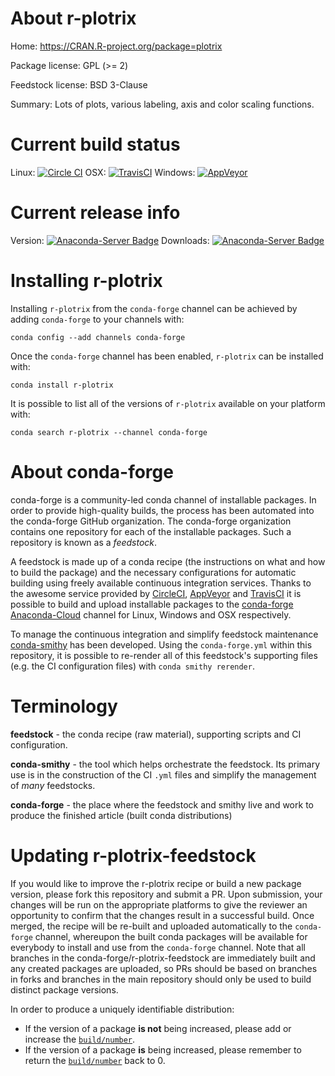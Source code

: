 About r-plotrix
===============

Home: https://CRAN.R-project.org/package=plotrix

Package license: GPL (>= 2)

Feedstock license: BSD 3-Clause

Summary: Lots of plots, various labeling, axis and color scaling functions.



Current build status
====================

Linux: [![Circle CI](https://circleci.com/gh/conda-forge/r-plotrix-feedstock.svg?style=shield)](https://circleci.com/gh/conda-forge/r-plotrix-feedstock)
OSX: [![TravisCI](https://travis-ci.org/conda-forge/r-plotrix-feedstock.svg?branch=master)](https://travis-ci.org/conda-forge/r-plotrix-feedstock)
Windows: [![AppVeyor](https://ci.appveyor.com/api/projects/status/github/conda-forge/r-plotrix-feedstock?svg=True)](https://ci.appveyor.com/project/conda-forge/r-plotrix-feedstock/branch/master)

Current release info
====================
Version: [![Anaconda-Server Badge](https://anaconda.org/conda-forge/r-plotrix/badges/version.svg)](https://anaconda.org/conda-forge/r-plotrix)
Downloads: [![Anaconda-Server Badge](https://anaconda.org/conda-forge/r-plotrix/badges/downloads.svg)](https://anaconda.org/conda-forge/r-plotrix)

Installing r-plotrix
====================

Installing `r-plotrix` from the `conda-forge` channel can be achieved by adding `conda-forge` to your channels with:

```
conda config --add channels conda-forge
```

Once the `conda-forge` channel has been enabled, `r-plotrix` can be installed with:

```
conda install r-plotrix
```

It is possible to list all of the versions of `r-plotrix` available on your platform with:

```
conda search r-plotrix --channel conda-forge
```


About conda-forge
=================

conda-forge is a community-led conda channel of installable packages.
In order to provide high-quality builds, the process has been automated into the
conda-forge GitHub organization. The conda-forge organization contains one repository
for each of the installable packages. Such a repository is known as a *feedstock*.

A feedstock is made up of a conda recipe (the instructions on what and how to build
the package) and the necessary configurations for automatic building using freely
available continuous integration services. Thanks to the awesome service provided by
[CircleCI](https://circleci.com/), [AppVeyor](http://www.appveyor.com/)
and [TravisCI](https://travis-ci.org/) it is possible to build and upload installable
packages to the [conda-forge](https://anaconda.org/conda-forge)
[Anaconda-Cloud](http://docs.anaconda.org/) channel for Linux, Windows and OSX respectively.

To manage the continuous integration and simplify feedstock maintenance
[conda-smithy](http://github.com/conda-forge/conda-smithy) has been developed.
Using the ``conda-forge.yml`` within this repository, it is possible to re-render all of
this feedstock's supporting files (e.g. the CI configuration files) with ``conda smithy rerender``.


Terminology
===========

**feedstock** - the conda recipe (raw material), supporting scripts and CI configuration.

**conda-smithy** - the tool which helps orchestrate the feedstock.
                   Its primary use is in the construction of the CI ``.yml`` files
                   and simplify the management of *many* feedstocks.

**conda-forge** - the place where the feedstock and smithy live and work to
                  produce the finished article (built conda distributions)


Updating r-plotrix-feedstock
============================

If you would like to improve the r-plotrix recipe or build a new
package version, please fork this repository and submit a PR. Upon submission,
your changes will be run on the appropriate platforms to give the reviewer an
opportunity to confirm that the changes result in a successful build. Once
merged, the recipe will be re-built and uploaded automatically to the
`conda-forge` channel, whereupon the built conda packages will be available for
everybody to install and use from the `conda-forge` channel.
Note that all branches in the conda-forge/r-plotrix-feedstock are
immediately built and any created packages are uploaded, so PRs should be based
on branches in forks and branches in the main repository should only be used to
build distinct package versions.

In order to produce a uniquely identifiable distribution:
 * If the version of a package **is not** being increased, please add or increase
   the [``build/number``](http://conda.pydata.org/docs/building/meta-yaml.html#build-number-and-string).
 * If the version of a package **is** being increased, please remember to return
   the [``build/number``](http://conda.pydata.org/docs/building/meta-yaml.html#build-number-and-string)
   back to 0.
